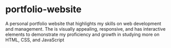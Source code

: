 # portfolio-website
A personal portfolio website that highlights my skills on web development and management. The is visually appealing, responsive, and has interactive elements to demonstrate my proficiency and growth in studying more on HTML, CSS, and JavaScript
